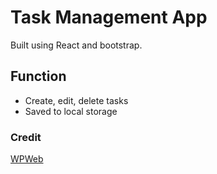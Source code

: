 # Task Management App
Built using React and bootstrap.

## Function
* Create, edit, delete tasks
* Saved to local storage

### Credit
[WPWeb](https://wpwebinfotech.com/blog/create-task-management-app-with-react/)